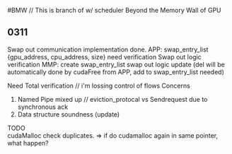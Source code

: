 #BMW // This is branch of w/ scheduler
Beyond the Memory Wall of GPU

## 0311
Swap out communication implementation done.
APP:
swap_entry_list {gpu_address, cpu_address, size} need verification 
Swap out logic verification 
MMP:
create swap_entry_list 
swap out logic update (del will be automatically done by cudaFree from APP, add to swap_entry_list needed)

Need Total verification // i'm lossing control of flows
Concerns
1. Named Pipe mixed up // eviction_protocal vs Sendrequest due to synchronous ack 
2. Data structure soundness (update)







TODO<br>
cudaMalloc check duplicates. => if do cudamalloc again in same pointer, what happen?



